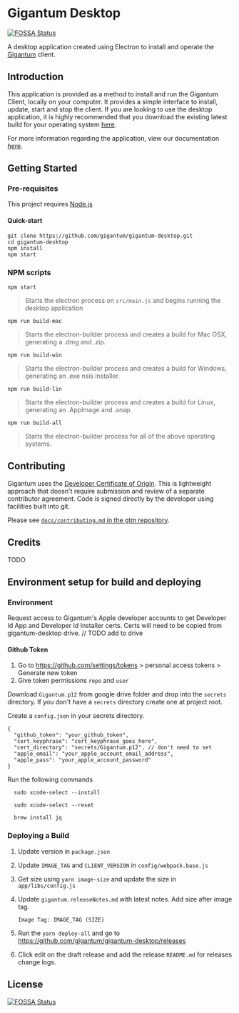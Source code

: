 # Gigantum Desktop

[![FOSSA Status](https://app.fossa.io/api/projects/git%2Bgithub.com%2Fgigantum%2Fgigantum-desktop.svg?type=shield)](https://app.fossa.io/projects/git%2Bgithub.com%2Fgigantum%2Fgigantum-desktop?ref=badge_shield)

A desktop application created using Electron to install and operate the
[Gigantum](http://www.gigantum.com) client.

## Introduction

This application is provided as a method to install and run the Gigantum
Client, locally on your computer. It provides a simple interface to install,
update, start and stop the client. If you are looking to use the desktop
application, it is highly recommended that you download the existing latest
build for your operating system [here](http://www.gigantum.com/download).

For more information regarding the application, view our documentation
[here](https://docs.gigantum.com/docs/what-is-gigantum).

## Getting Started

### Pre-requisites

This project requires [Node.js](https://nodejs.org/en/)

#### Quick-start

```
git clone https://github.com/gigantum/gigantum-desktop.git
cd gigantum-desktop
npm install
npm start
```

### NPM scripts

`npm start`

> Starts the electron process on `src/main.js` and begins running the desktop application

`npm run build-mac`

> Starts the electron-builder process and creates a build for Mac OSX, generating a .dmg and .zip.

`npm run build-win`

> Starts the electron-builder process and creates a build for Windows, generating an .exe nsis installer.

`npm run build-lin`

> Starts the electron-builder process and creates a build for Linux, generating an .AppImage and .snap.

`npm run build-all`

> Starts the electron-builder process for all of the above operating systems.

## Contributing

Gigantum uses the [Developer Certificate of Origin](https://developercertificate.org/).
This is lightweight approach that doesn't require submission and review of a
separate contributor agreement. Code is signed directly by the developer using
facilities built into git.

Please see [`docs/contributing.md` in the gtm
repository](https://github.com/gigantum/gtm/tree/integration/docs/contributing.md).

## Credits

TODO

## Environment setup for build and deploying

### Environment

Request access to Gigantum's Apple developer accounts to get Developer Id App and Developer Id Installer certs. Certs will need to be copied from gigantum-desktop drive. // TODO add to drive

#### Github Token

1. Go to https://github.com/settings/tokens > personal access tokens > Generate new token
2. Give token permissions `repo` and `user`

Download `Gigantum.p12` from google drive folder and drop into the `secrets` directory. If you don't have a `secrets` directory create one at project root.

Create a `config.json` in your secrets directory.

```
{
  "github_token": "your_github_token",
  "cert_keyphrase": "cert_keyphrase_goes_here",
  "cert_directory": "secrets/Gigantum.p12", // don't need to set
  "apple_email": "your_apple_account_email_address",
  "apple_pass": "your_apple_account_password"
}
```

Run the following commands

```
  sudo xcode-select --install

  sudo xcode-select --reset

  brew install jq

```

### Deploying a Build

1. Update version in `package.json`

2. Update `IMAGE_TAG` and `CLIENT_VERSION` in `config/webpack.base.js`

3. Get size using `yarn image-size` and update the size in `app/libs/config.js`

4. Update `gigantum.releaseNotes.md` with latest notes.
   Add size after image tag.

   ```
   Image Tag: IMAGE_TAG (SIZE)
   ```

5. Run the `yarn deploy-all` and go to https://github.com/gigantum/gigantum-desktop/releases

6. Click edit on the draft release and add the release `README.md` for releases change logs.

## License

[![FOSSA Status](https://app.fossa.io/api/projects/git%2Bgithub.com%2Fgigantum%2Fgigantum-desktop.svg?type=large)](https://app.fossa.io/projects/git%2Bgithub.com%2Fgigantum%2Fgigantum-desktop?ref=badge_large)
